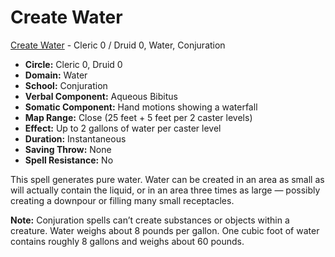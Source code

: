 # Create Water

[Create Water](/Magic/C/CreateWater.md) - Cleric 0 / Druid 0, Water, Conjuration

- **Circle:** Cleric 0, Druid 0
- **Domain:** Water
- **School:** Conjuration
- **Verbal Component:** Aqueous Bibitus
- **Somatic Component:** Hand motions showing a waterfall
- **Map Range:** Close (25 feet + 5 feet per 2 caster levels)
- **Effect:** Up to 2 gallons of water per caster level
- **Duration:** Instantaneous
- **Saving Throw:** None
- **Spell Resistance:** No

This spell generates pure water. Water can be created in an area as small as will actually contain the liquid, or in an area three times as large — possibly creating a downpour or filling many small receptacles.

**Note:** Conjuration spells can’t create substances or objects within a creature. Water weighs about 8 pounds per gallon. One cubic foot of water contains roughly 8 gallons and weighs about 60 pounds.
